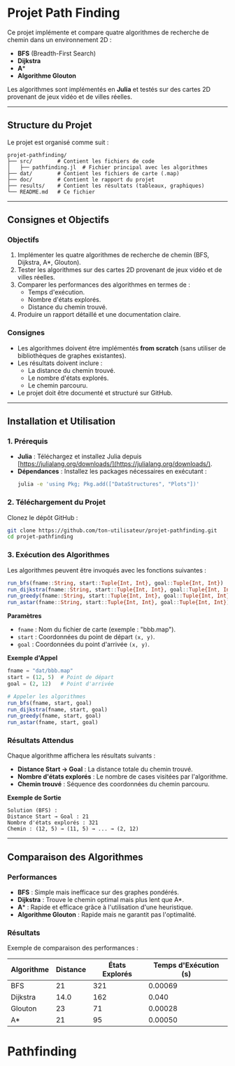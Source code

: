 # Projet Path Finding

Ce projet implémente et compare quatre algorithmes de recherche de chemin dans un environnement 2D :
- **BFS** (Breadth-First Search)
- **Dijkstra**
- **A***
- **Algorithme Glouton**

Les algorithmes sont implémentés en **Julia** et testés sur des cartes 2D provenant de jeux vidéo et de villes réelles.

---

## Structure du Projet

Le projet est organisé comme suit :
```
projet-pathfinding/
├── src/        # Contient les fichiers de code
│   ├── pathfinding.jl  # Fichier principal avec les algorithmes
├── dat/        # Contient les fichiers de carte (.map)
├── doc/        # Contient le rapport du projet
├── results/    # Contient les résultats (tableaux, graphiques)
└── README.md   # Ce fichier
```

---

## Consignes et Objectifs

### **Objectifs**
1. Implémenter les quatre algorithmes de recherche de chemin (BFS, Dijkstra, A*, Glouton).
2. Tester les algorithmes sur des cartes 2D provenant de jeux vidéo et de villes réelles.
3. Comparer les performances des algorithmes en termes de :
   - Temps d'exécution.
   - Nombre d'états explorés.
   - Distance du chemin trouvé.
4. Produire un rapport détaillé et une documentation claire.

### **Consignes**
- Les algorithmes doivent être implémentés **from scratch** (sans utiliser de bibliothèques de graphes existantes).
- Les résultats doivent inclure :
  - La distance du chemin trouvé.
  - Le nombre d'états explorés.
  - Le chemin parcouru.
- Le projet doit être documenté et structuré sur GitHub.

---

## Installation et Utilisation

### **1. Prérequis**
- **Julia** : Téléchargez et installez Julia depuis [https://julialang.org/downloads/](https://julialang.org/downloads/).
- **Dépendances** : Installez les packages nécessaires en exécutant :
  ```bash
  julia -e 'using Pkg; Pkg.add(["DataStructures", "Plots"])'
  ```

### **2. Téléchargement du Projet**
Clonez le dépôt GitHub :
```bash
git clone https://github.com/ton-utilisateur/projet-pathfinding.git
cd projet-pathfinding
```

### **3. Exécution des Algorithmes**
Les algorithmes peuvent être invoqués avec les fonctions suivantes :
```julia
run_bfs(fname::String, start::Tuple{Int, Int}, goal::Tuple{Int, Int})
run_dijkstra(fname::String, start::Tuple{Int, Int}, goal::Tuple{Int, Int})
run_greedy(fname::String, start::Tuple{Int, Int}, goal::Tuple{Int, Int})
run_astar(fname::String, start::Tuple{Int, Int}, goal::Tuple{Int, Int})
```

**Paramètres**
- `fname` : Nom du fichier de carte (exemple : "bbb.map").
- `start` : Coordonnées du point de départ `(x, y)`.
- `goal` : Coordonnées du point d'arrivée `(x, y)`.

**Exemple d'Appel**
```julia
fname = "dat/bbb.map"
start = (12, 5)  # Point de départ
goal = (2, 12)   # Point d'arrivée

# Appeler les algorithmes
run_bfs(fname, start, goal)
run_dijkstra(fname, start, goal)
run_greedy(fname, start, goal)
run_astar(fname, start, goal)
```

### **Résultats Attendus**
Chaque algorithme affichera les résultats suivants :
- **Distance Start → Goal** : La distance totale du chemin trouvé.
- **Nombre d'états explorés** : Le nombre de cases visitées par l'algorithme.
- **Chemin trouvé** : Séquence des coordonnées du chemin parcouru.

**Exemple de Sortie**
```
Solution (BFS) :
Distance Start → Goal : 21
Nombre d'états explorés : 321
Chemin : (12, 5) → (11, 5) → ... → (2, 12)
```

---

## Comparaison des Algorithmes

### **Performances**
- **BFS** : Simple mais inefficace sur des graphes pondérés.
- **Dijkstra** : Trouve le chemin optimal mais plus lent que A*.
- **A*** : Rapide et efficace grâce à l'utilisation d'une heuristique.
- **Algorithme Glouton** : Rapide mais ne garantit pas l'optimalité.

### **Résultats**
Exemple de comparaison des performances :

| Algorithme | Distance | États Explorés | Temps d'Exécution (s) |
|------------|---------|---------------|----------------------|
| BFS        | 21      | 321           | 0.00069              |
| Dijkstra   | 14.0    | 162           | 0.040                |
| Glouton    | 23      | 71            | 0.00028              |
| A*         | 21      | 95            | 0.00050              |
# Pathfinding
